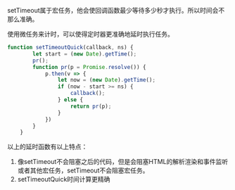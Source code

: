 setTimeout属于宏任务，他会使回调函数最少等待多少秒才执行。所以时间会不那么准确。

使用微任务来计时，可以使得定时器更准确地延时执行任务。

```javascript
function setTimeoutQuick(callback, ns) {
        let start = (new Date).getTime();        
        pr();
        function pr(p = Promise.resolve()) {
            p.then(v => {
                let now = (new Date).getTime();
                if (now - start >= ns) {
                    callback();
                } else {
                    return pr(p);
                }
            })
        }
    }
```

以上的延时函数有以上特点：

1. 像setTimeout不会阻塞之后的代码，但是会阻塞HTML的解析渲染和事件监听或者其他宏任务，setTimeout不会阻塞宏任务。
2. setTimeoutQuick时间计算更精确